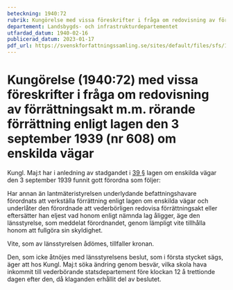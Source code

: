 ```yaml
---
beteckning: 1940:72
rubrik: Kungörelse med vissa föreskrifter i fråga om redovisning av förrättningsakt m.m. rörande förrättning enligt lagen den 3 september 1939 (nr 608) om enskilda vägar
departement: Landsbygds- och infrastrukturdepartementet
utfardad_datum: 1940-02-16
publicerad_datum: 2023-01-17
pdf_url: https://svenskforfattningssamling.se/sites/default/files/sfs/1940-02/SFS1940-72.pdf
---
```


# Kungörelse (1940:72) med vissa föreskrifter i fråga om redovisning av förrättningsakt m.m. rörande förrättning enligt lagen den 3 september 1939 (nr 608) om enskilda vägar

Kungl. Maj:t har i anledning av stadgandet i [39 §](#39) lagen om enskilda vägar den 3 september 1939 funnit gott förordna som följer:

Har annan än lantmäteristyrelsen underlydande befattningshavare förordnats att verkställa förrättning enligt lagen om enskilda vägar och underlåter den förordnade att vederbörligen redovisa förrättningsakt eller eftersätter han eljest vad honom enligt nämnda lag åligger, äge den länsstyrelse, som meddelat förordnandet, genom lämpligt vite tillhålla honom att fullgöra sin skyldighet.

Vite, som av länsstyrelsen ådömes, tillfaller kronan.

Den, som icke åtnöjes med länsstyrelsens beslut, som i första stycket sägs, äger att hos Kungl. Maj:t söka ändring genom besvär, vilka skola hava inkommit till vederbörande statsdepartement före klockan 12 å trettionde dagen efter den, då klaganden erhållit del av beslutet.